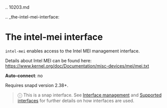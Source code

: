 .. 10203.md

.. _the-intel-mei-interface:

# The intel-mei interface

`intel-mei` enables access to the Intel MEI management interface.

Details about Intel MEI can be found here:
https://www.kernel.org/doc/Documentation/misc-devices/mei/mei.txt

**Auto-connect**: no

Requires snapd version 2.38+.

> ⓘ  This is a snap interface. See [Interface management](/t/interface-management/6154) and [Supported interfaces](/t/supported-interfaces/7744) for further details on how interfaces are used.